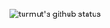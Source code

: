 ![turrnut's github status](https://github-readme-stats.vercel.app/api?username=turrnut&theme=github_dark)

